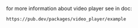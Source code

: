 for more information about video player see in doc:
    
    https://pub.dev/packages/video_player/example


